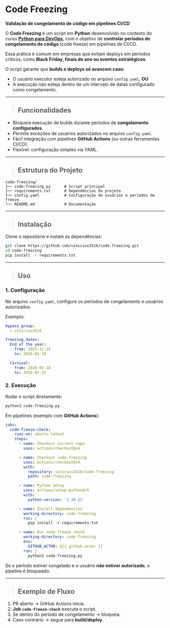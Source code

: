 # Code Freezing

**Validação de congelamento de código em pipelines CI/CD**

O **Code Freezing** é um script em **Python** desenvolvido no contexto do curso [**Python para DevOps**](https://www.udemy.com/course/python-para-devops/?couponCode=KEEPLEARNINGBR), com o objetivo de **controlar períodos de congelamento de código** (code freeze) em pipelines de CI/CD.

Essa prática é comum em empresas que evitam deploys em períodos críticos, como **Black Friday, finais de ano ou eventos estratégicos**.

O script garante que **builds e deploys só avancem caso:**

- O usuário executor esteja autorizado no arquivo `config.yaml`, **OU**
- A execução não esteja dentro de um intervalo de datas configurado como congelamento.

---

> ## Funcionalidades

- Bloqueia execução de builds durante períodos de **congelamento configurados**.
- Permite exceções de usuários autorizados no arquivo `config.yaml`.
- Fácil integração com pipelines **GitHub Actions** (ou outras ferramentas CI/CD).
- Flexível: configuração simples via YAML.

---

> ## Estrutura do Projeto

```
code-freezing/
├── code-freezing.py      # Script principal
├── requirements.txt      # Dependências do projeto
├── config.yaml           # Configuração de usuários e períodos de freeze
└── README.md             # Documentação
```

---

> ## Instalação

Clone o repositório e instale as dependências:

```bash
git clone https://github.com/vinicius3516/code-freezing.git
cd code-freezing
pip install -r requirements.txt
```

---

> ## Uso

### 1. Configuração

No arquivo `config.yaml`, configure os períodos de congelamento e usuários autorizados.

Exemplo:

```yaml
bypass_group:
  - vinicius3516

freezing_dates:
  End of the year:
    from: 2025-12-24
    to: 2026-01-10

  Carnival:
    from: 2026-03-18
    to: 2026-02-22
```

### 2. Execução

Rodar o script diretamente:

```bash
python3 code-freezing.py
```

Em pipelines (exemplo com **GitHub Actions**):

```yaml
jobs:
  code-freeze-check:
    runs-on: ubuntu-latest
    steps:
      - name: Checkout current repo
        uses: actions/checkout@v4

      - name: Checkout code-freezing
        uses: actions/checkout@v4
        with:
          repository: vinicius3516/code-freezing
          path: code-freezing

      - name: Python Setup
        uses: actions/setup-python@v5
        with:
          python-version: '3.10.12'

      - name: Install dependencies
        working-directory: code-freezing
        run: |
          pip install -r requirements.txt

      - name: Run code freeze check
        working-directory: code-freezing
        env:
          GITHUB_ACTOR: ${{ github.actor }}
        run: |
          python3 code-freezing.py
```

Se o período estiver congelado e o usuário **não estiver autorizado**, o pipeline é bloqueado.

---

> ## Exemplo de Fluxo

1. PR aberto → GitHub Actions inicia.
2. **Job `code-freeze-check`** executa o script.
3. Se dentro do período de congelamento → bloqueia.
4. Caso contrário → segue para **build/deploy**.

